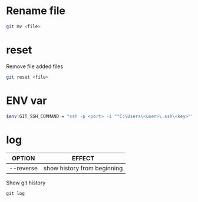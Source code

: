 # Rename file
```sh
git mv <file>
```

# reset

Remove file added files
```sh
git reset <file>
```

# ENV var

```sh
$env:GIT_SSH_COMMAND = "ssh -p <port> -i ""C:\Users\<user>\.ssh\<key>"""
```


# log

| OPTION    | EFFECT                      |
| --------- | --------------------------- |
| --reverse | show history from beginning |

Show git history
```
git log
```
